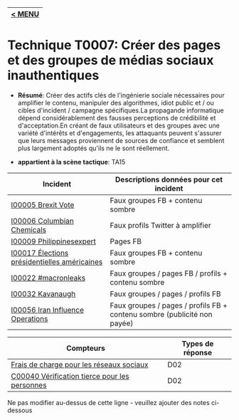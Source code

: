 |[< MENU](../../README.md)|
|---|
# Technique T0007: Créer des pages et des groupes de médias sociaux inauthentiques

* **Résumé**: Créer des actifs clés de l'ingénierie sociale nécessaires pour amplifier le contenu, manipuler des algorithmes, idiot public et / ou cibles d'incident / campagne spécifiques.La propagande informatique dépend considérablement des fausses perceptions de crédibilité et d'acceptation.En créant de faux utilisateurs et des groupes avec une variété d'intérêts et d'engagements, les attaquants peuvent s'assurer que leurs messages proviennent de sources de confiance et semblent plus largement adoptés qu'ils ne le sont réellement.

* **appartient à la scène tactique**: TA15


|Incident |Descriptions données pour cet incident |
|-------- |-------------------- |
|[I00005 Brexit Vote](../../generated_pages/incidents/I00005.md) |Faux groupes FB + contenu sombre |
|[I00006 Columbian Chemicals](../../generated_pages/incidents/I00006.md) |Faux profils Twitter à amplifier |
|[I00009 Philippinesexpert](../../generated_pages/incidents/I00009.md) |Pages FB ||[I00010 Parklandteens](../../generated_pages/incidents/I00010.md) |Pages / groupes / profils FB |
|[I00017 Élections présidentielles américaines](../../generated_pages/incidents/I00017.md) |Faux groupes FB + contenu sombre |
|[I00022 #macronleaks](../../generated_pages/incidents/I00022.md) |Faux groupes / pages FB / profils + contenu sombre |
|[I00032 Kavanaugh](../../generated_pages/incidents/I00032.md) |Faux groupes / pages / profils FB |
|[I00056 Iran Influence Operations](../../generated_pages/incidents/I00056.md) |Faux groupes / pages / profils FB + contenu sombre (publicité non payée) |



|Compteurs |Types de réponse |
|-------- |-------------- |
|[Frais de charge pour les réseaux sociaux](../../generated_pages/counters/C00006.md) |D02 |
|[C00040 Vérification tierce pour les personnes](../../generated_pages/counters/C00040.md) |D02 |


Ne pas modifier au-dessus de cette ligne - veuillez ajouter des notes ci-dessous